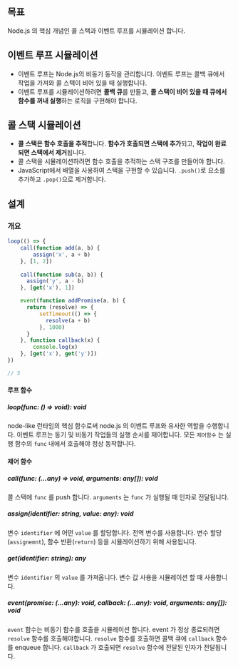 ## 목표
Node.js 의 핵심 개념인 콜 스택과 이벤트 루프를 시뮬레이션 합니다.

## 이벤트 루프 시뮬레이션
- 이벤트 루프는 Node.js의 비동기 동작을 관리합니다. 이벤트 루프는 콜백 큐에서 작업을 가져와 콜 스택이 비어 있을 때 실행합니다.
- 이벤트 루프를 시뮬레이션하려면 **콜백 큐**를 만들고, **콜 스택이 비어 있을 때 큐에서 함수를 꺼내 실행**하는 로직을 구현해야 합니다.

## 콜 스택 시뮬레이션

- **콜 스택은 함수 호출을 추적**합니다. **함수가 호출되면 스택에 추가**되고, **작업이 완료되면 스택에서 제거**됩니다.
- 콜 스택을 시뮬레이션하려면 함수 호출을 추적하는 스택 구조를 만들어야 합니다.
- JavaScript에서 배열을 사용하여 스택을 구현할 수 있습니다. `.push()`로 요소를 추가하고 `.pop()`으로 제거합니다.

## 설계

### 개요

```js
loop(() => {
	call(function add(a, b) {
		assign('x', a + b)
	}, [1, 2])
	
	call(function sub(a, b)) {
	  assign('y', a - b)
	}, [get('x'), 1])

	event(function addPromise(a, b) {
	  return (resolve) => {
		  setTimeout(() => {
			resolve(a + b)
		  }, 1000)
	  }
	}, function callback(x) {
		console.log(x)
	}, [get('x'), get('y')])
})

// 5

```

#### 루프 함수

##### loop(func: () => void): void

node-like 런타임의 핵심 함수로써 node.js 의 이벤트 루프와 유사한 역할을 수행합니다. 이벤트 루프는 동기 및 비동기 작업들의 실행 순서를 제어합니다. 모든 `제어함수` 는 실행 함수의 `func` 내에서 호출해야 정상 동작합니다.

#### 제어 함수
##### call(func: (...any) => void, arguments: any[]): void

콜 스택에 `func` 를 push 합니다. `arguments` 는 `func` 가 실행될 때 인자로 전달됩니다.

##### assign(identifier: string, value: any): void

변수 `identifier` 에 어떤 `value` 를 할당합니다. 전역 변수를 사용합니다. 변수 할당(`assignemnt`), 함수 반환(`return`) 등을 시뮬레이션하기 위해 사용됩니다.

##### get(identifier: string): any

변수 `identifier` 의 `value` 를 가져옵니다. 변수 값 사용을 시뮬레이션 할 때 사용합니다.

##### event(promise: (...any): void, callback: (...any): void, arguments: any[]): void

`event` 함수는 비동기 함수를 호출을 시뮬레이션 합니다. event 가 정상 종료되려면 `resolve` 함수를 호출해야합니다. `resolve` 함수를 호출하면 콜백 큐에 `callback` 함수를 enqueue 합니다. `callback` 가 호출되면 `resolve` 함수에 전달된 인자가 전달됩니다.


